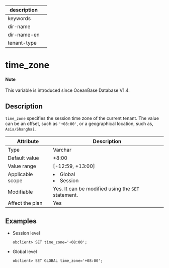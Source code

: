 |description||
|---|---|
|keywords||
|dir-name||
|dir-name-en||
|tenant-type||

# time_zone

<main id="notice" type='explain'>
  <h4>Note</h4>
  <p>This variable is introduced since OceanBase Database V1.4.</p>
</main>

## Description

`time_zone` specifies the session time zone of the current tenant. The value can be an offset, such as `'+08:00'`, or a geographical location, such as, `Asia/Shanghai`.

| **Attribute** | **Description** |
|---------|------------------------------------------------------------------------------------------------------------|
| Type | Varchar |
| Default value | +8:00 |
| Value range | \[-12:59, +13:00\] |
| Applicable scope | <li> Global   <li> Session |
| Modifiable | Yes. It can be modified using the `SET` statement. |
| Affect the plan | Yes |

## Examples

* Session level

  ```shell
  obclient> SET time_zone='+08:00';
  ```

* Global level

  ```shell
  obclient> SET GLOBAL time_zone='+08:00';
  ```
